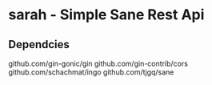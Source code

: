 # sarah - Simple Sane Rest Api

## Dependcies
github.com/gin-gonic/gin
github.com/gin-contrib/cors
github.com/schachmat/ingo
github.com/tjgq/sane
